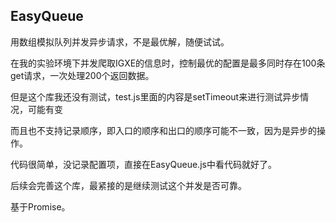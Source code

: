 ## EasyQueue
用数组模拟队列并发异步请求，不是最优解，随便试试。

在我的实验环境下并发爬取IGXE的信息时，控制最优的配置是最多同时存在100条get请求，一次处理200个返回数据。

但是这个库我还没有测试，test.js里面的内容是setTimeout来进行测试异步情况，可能有变

而且也不支持记录顺序，即入口的顺序和出口的顺序可能不一致，因为是异步的操作。

代码很简单，没记录配置项，直接在EasyQueue.js中看代码就好了。

后续会完善这个库，最紧接的是继续测试这个并发是否可靠。

基于Promise。
